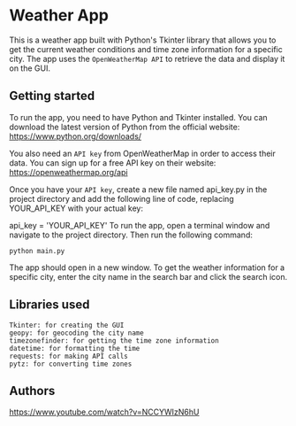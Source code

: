 # Weather App
This is a weather app built with Python's Tkinter library that allows you to get the current weather conditions and time zone information for a specific city. The app uses the `OpenWeatherMap API` to retrieve the data and display it on the GUI.

## Getting started
To run the app, you need to have Python and Tkinter installed. You can download the latest version of Python from the official website: https://www.python.org/downloads/

You also need an `API key` from OpenWeatherMap in order to access their data. You can sign up for a free API key on their website: https://openweathermap.org/api

Once you have your `API key`, create a new file named api_key.py in the project directory and add the following line of code, replacing YOUR_API_KEY with your actual key:


api_key = 'YOUR_API_KEY'
To run the app, open a terminal window and navigate to the project directory. Then run the following command:

`python main.py`

The app should open in a new window. To get the weather information for a specific city, enter the city name in the search bar and click the search icon.

## Libraries used
```
Tkinter: for creating the GUI
geopy: for geocoding the city name
timezonefinder: for getting the time zone information
datetime: for formatting the time
requests: for making API calls
pytz: for converting time zones
```
## Authors
https://www.youtube.com/watch?v=NCCYWIzN6hU

